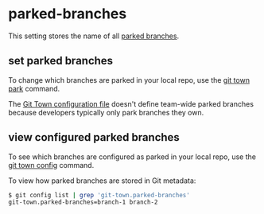 # parked-branches

This setting stores the name of all
[parked branches](../branch-types.md#parked-branches).

## set parked branches

To change which branches are parked in your local repo, use the
[git town park](../commands/park.md) command.

The [Git Town configuration file](../configuration-file.md) doesn't define
team-wide parked branches because developers typically only park branches they
own.

## view configured parked branches

To see which branches are configured as parked in your local repo, use the
[git town config](../commands/config.md) command.

To view how parked branches are stored in Git metadata:

```bash
$ git config list | grep 'git-town.parked-branches'
git-town.parked-branches=branch-1 branch-2
```

